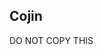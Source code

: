 Cojin
---------------------------------------------------------------------------------------------------------------------------------------------------------------------------------
DO NOT COPY THIS





